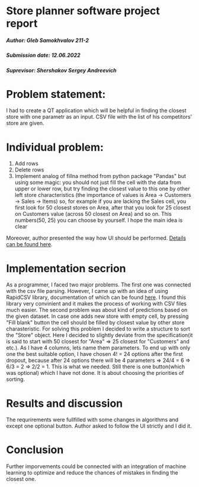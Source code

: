# Store planner software project report
##### Author: Gleb Samokhvalov 211-2 
##### Submission date: 12.06.2022
##### Suprevisor: Shershakov Sergey Andreevich

# Problem statement:
I had to create a QT application which will be helpful in finding the closest store with one parametr as an input. CSV file with the list of his competitors' store are given.
# Individual problem:
1) Add rows
2) Delete rows
3) Implement analog of fillna method from python package "Pandas" but using some magic: you should not just fill the cell with the data from upper or lower row, but try finding the closest value to this one by other left store characteristics (the importance of values is Area -> Customers -> Sales -> Items) so, for example if you are lacking the Sales cell, you first look for 50 closest stores on Area, after that you look for 25 closest on Customers value (across 50 closest on Area) and so on. This numbers(50, 25) you can choose by yourself. I hope the main idea is clear

Moreover, author presented the way how UI should be performed. [Details can be found here](https://github.com/GLEBCHIK33/dsba-itop2022-hw/blob/master/Specification/specification.pdf).
# Implementation secrion
As a programmer, I faced two major problems. The first one was connected with the csv file parsing. However, I came up with an idea of using RapidCSV library, documentation of which can be found [here](https://github.com/d99kris/rapidcsv). I found this library very convinient and it makes the process of working with CSV files much easier. The second problem was about kind of predictions based on the given dataset. In case one adds new store with empty cell, by pressing "Fill blank" button the cell should be filled by closest value by other store charasteristic. For solving this problem I decided to write a structure to sort the "Store" object. Here I decided to slightly deviate from the specification(it is said to start with 50 closest for "Area" => 25 closest for "Customers" and etc.). As I have 4 columns, lets name them parameters. To end up with only one the best suitable option, I have chosen 4! = 24 options after the first dropout, because after 24 options there will be 4 parameters => 24/4 = 6 => 6/3 = 2 => 2/2 = 1. This is what we needed.
Still there is one button(which was optional) which I have not done. It is about choosing the priorities of sorting.
# Results and discussion
The requrirements were fullfilled with some changes in algorithms and except one optional button. Author asked to follow the UI strictly and I did it.
# Conclusion
Further imporvements could be connected with an integration of machine learning to optimize and reduce the chances of mistakes in finding the closest one. 
